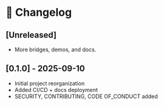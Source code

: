 # 📜 Changelog

## [Unreleased]
- More bridges, demos, and docs.

## [0.1.0] - 2025-09-10
- Initial project reorganization  
- Added CI/CD + docs deployment  
- SECURITY, CONTRIBUTING, CODE OF_CONDUCT added  
